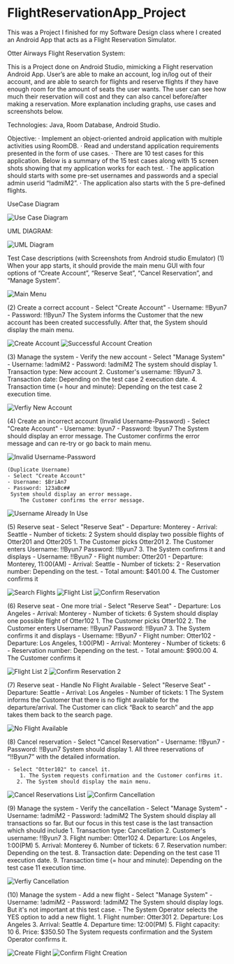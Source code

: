 # FlightReservationApp_Project
This was a Project I finished for my Software Design class where I created an Android App that acts as a Flight Reservation Simulator.

Otter Airways Flight Reservation System:

This is a Project done on Android Studio, mimicking a Flight reservation Android App. User’s are able to make an account, log in/log out of their account, and are able to search for flights and reserve flights if they have enough room for the amount of seats the user wants. The user can see how much their reservation will cost and they can also cancel before/after making a reservation. More explanation including graphs, use cases and screenshots below. 

Technologies: Java, Room Database, Android Studio.

Objective:
· Implement an object-oriented android application with multiple activities using RoomDB.
· Read and understand application requirements presented in the form of use cases.
· There are 10 test cases for this application. Below is a summary of the 15 test cases along with 15 screen shots showing that my application works for each test.
· The application should starts with some pre-set usernames and passwords and a special admin userid “!admiM2”.
· The application also starts with the 5 pre-defined flights.

UseCase Diagram

![Use Case Diagram](homework6/FlightApp_Images/UseCaseDiagram.png?raw=true "Use Case Diagram")


UML DIAGRAM:

![UML Diagram](homework6/FlightApp_Images/UMLDiagram.png?raw=true "UML Diagram")


Test Case descriptions (with Screenshots from Android studio Emulator)
(1)   When your app starts, it should provide the main menu GUI with four options of “Create Account”, “Reserve Seat”, “Cancel Reservation”, and “Manage System”.

![Main Menu](homework6/FlightApp_Images/Main_menu.png?raw=true "Main Menu")

(2)   Create a correct account
  	- Select "Create Account"
  	- Username: !!Byun7
  	- Password: !!Byun7
  	 The System informs the Customer that the new account has been created successfully.
After that, the System should display the main menu.

![Create Account](homework6/FlightApp_Images/CreateAccount.png?raw=true "Create Account")
![Successful Account Creation](homework6/FlightApp_Images/SuccessfulAccount.png?raw=true "Successful Account Creation")

(3)   Manage the system - Verify the new account
  	- Select "Manage System"
  	- Username: !admiM2
  	- Password: !admiM2
  	 The system should display
      	1. Transaction type: New account
      	2. Customer's username: !!Byun7
      	3. Transaction date: Depending on the test case 2 execution date.
      	4. Transaction time (= hour and minute): Depending on the test case 2 execution time.

![Verfiy New Account](homework6/FlightApp_Images/LogRecords_1.png?raw=true "Verify new Account")

(4)   Create an incorrect account
    (Invalid Username-Password)
  	- Select "Create Account"
  	- Username: byun7
  	- Password: !byun7
  	 The System should display an error message.
       	The Customer confirms the error message and can re-try or go back to main menu.
        
![Invalid Username-Password](homework6/FlightApp_Images/InvalidUsernm:pswrd_1.png?raw=true "Invalid Username-Password")

    (Duplicate Username)
    - Select "Create Account"
  	- Username: $BriAn7
  	- Password: 123aBc##
  	 System should display an error message.
       	The Customer confirms the error message.
        
![Username Already In Use](homework6/FlightApp_Images/UsernameAlreadyInUse_1.png?raw=true "Username Already In Use")

(5)   Reserve seat
  	- Select "Reserve Seat"
  	- Departure: Monterey
  	- Arrival: Seattle
  	- Number of tickets: 2
  	 System should display two possible flights of Otter201 and Otter205
                  	1. The Customer picks Otter201
                   	2. The Customer enters Username: !!Byun7
                                                          	Password: !!Byun7
      	3. The System confirms it and displays
           	- Username: !!Byun7
           	- Flight number: Otter201
           	- Departure: Monterey, 11:00(AM)
           	- Arrival: Seattle
           	- Number of tickets: 2
           	- Reservation number: Depending on the test.
           	- Total amount:  $401.00
      	4. The Customer confirms it

![Search Flights](homework6/FlightApp_Images/FlightSearch.png?raw=true "Search Flights")
![Flight List](homework6/FlightApp_Images/FlightList_1.png?raw=true "Flight List")
![Confirm Reservation](homework6/FlightApp_Images/ConfirmReservation_1.png?raw=true "Confirm Reservation")

(6)   Reserve seat - One more trial
  	- Select "Reserve Seat"
  	- Departure: Los Angeles
  	- Arrival: Monterey
  	- Number of tickets: 6
  	 System should display one possible flight of Otter102
                  	1. The Customer picks Otter102
                   	2. The Customer enters Username: !!Byun7
                                                          	Password: !!Byun7
      	3. The System confirms it and displays
           	- Username: !!Byun7
           	- Flight number: Otter102
       	    - Departure: Los Angeles, 1:00(PM)
           	- Arrival: Monterey
           	- Number of tickets: 6
           	- Reservation number: Depending on the test.
           	- Total amount:  $900.00
      	4. The Customer confirms it

![Flight List 2](homework6/FlightApp_Images/FlightList_2.png?raw=true "Flight List 2")
![Confirm Reservation 2](homework6/FlightApp_Images/ConfirmReservation_2.png?raw=true "Confirm Reservation 2")

(7)   Reserve seat - Handle No Flight Available
  	- Select "Reserve Seat"
  	- Departure: Seattle
  	- Arrival: Los Angeles
  	- Number of tickets: 1
  	 The System informs the Customer that there is no flight available for the departure/arrival.
      	The Customer can click “Back to search” and the app takes them back to the search page.
        
![No Flight Available](homework6/FlightApp_Images/NoMatchingFlights.png?raw=true "No Flight Available")

(8)   Cancel reservation
  	- Select "Cancel Reservation"
  	- Username: !!Byun7
  	- Password: !!Byun7
  	 System should display
      	1. All three reservations of “!!Byun7” with the detailed information.
        
  	- Select "Otter102" to cancel it.
     	1. The System requests confirmation and the Customer confirms it.
  	   2. The System should display the main menu.

![Cancel Reservations List ](homework6/FlightApp_Images/CancelFlights_1.png?raw=true "Cancel Reservtions List")
![Confirm Cancellation](homework6/FlightApp_Images/ConfirmCancellation_1.png?raw=true "Confirm Cancellation")

(9)   Manage the system - Verify the cancellation
  	- Select "Manage System"
  	- Username: !admiM2
  	- Password: !admiM2
  	 The System should display all transactions so far. But our focus in this test case is the last transaction which should include
      	1. Transaction type: Cancellation
      	2. Customer's username: !!Byun7
   	   3. Flight number: Otter102
      	4. Departure: Los Angeles, 1:00(PM)
      	5. Arrival: Monterey
      	6. Number of tickets: 6
      	7. Reservation number: Depending on the test.
      	8. Transaction date: Depending on the test case 11 execution date.
      	9. Transaction time (= hour and minute): Depending on the test case 11 execution time.

![Verfiy Cancellation](homework6/FlightApp_Images/LogRecords_2.png?raw=true "Verify Cancellation")

(10)   Manage the system - Add a new flight
  	- Select "Manage System"
  	- Username: !admiM2
  	- Password: !admiM2
  The System should display logs. But it's not important at this test case. 
  	- The System Operator selects the YES option to add a new flight.
     	1. Flight number: Otter301
     	2. Departure: Los Angeles
     	3. Arrival: Seattle
     	4. Departure time: 12:00(PM)
     	5. Flight capacity: 10
   	  6. Price: $350.50
  	 The System requests confirmation and the System Operator confirms it.
     

![Create Flight](homework6/FlightApp_Images/CreateFlight_1.png?raw=true "Create Flight")
![Confirm Flight Creation](homework6/FlightApp_Images/ConfirmCreateFlight.png?raw=true "Confirm Flight Creation")
